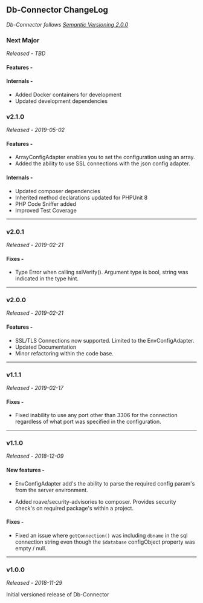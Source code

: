 ## Db-Connector ChangeLog
*Db-Connector follows [Semantic Versioning 2.0.0](https://semver.org/)*

### Next Major
*Released - TBD*

#### Features -


#### Internals -
- Added Docker containers for development
- Updated development dependencies

### v2.1.0
*Released - 2019-05-02*

#### Features -

- ArrayConfigAdapter enables you to set the configuration using an array.
- Added the ability to use SSL connections with the json config adapter.

#### Internals -
- Updated composer dependencies
- Inherited method declarations updated for PHPUnit 8
- PHP Code Sniffer added
- Improved Test Coverage

---

### v2.0.1
*Released - 2019-02-21*

#### Fixes -
- Type Error when calling sslVerify(). Argument type is bool, string was indicated in the type hint.

---

### v2.0.0
*Released - 2019-02-21*

#### Features -
- SSL/TLS Connections now supported. Limited to the EnvConfigAdapter.
- Updated Documentation
- Minor refactoring within the code base.

---

### v1.1.1
*Released - 2019-02-17*

#### Fixes -
- Fixed inability to use any port other than 3306 for the connection
regardless of what port was specified in the configuration.

---

### v1.1.0
*Released - 2018-12-09*

#### New features -
- EnvConfigAdapter add's the ability to parse the required config param's from
the server environment.

- Added roave/security-advisories to composer. Provides security check's on
required package's within a project.

#### Fixes -
- Fixed an issue where `getConnection()` was including `dbname` in the sql 
connection string even though the `$database` configObject property was empty / null.
---
### v1.0.0
*Released - 2018-11-29*

Initial versioned release of Db-Connector